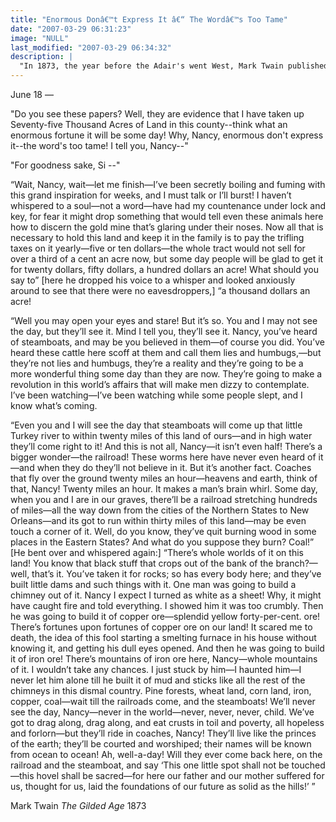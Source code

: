 ```yaml
---
title: "Enormous Donâ€™t Express It â€“ The Wordâ€™s Too Tame"
date: "2007-03-29 06:31:23"
image: "NULL"
last_modified: "2007-03-29 06:34:32"
description: |
  "In 1873, the year before the Adair's went West, Mark Twain published his amazing <i>The Gilded Age</i>, and captured the tone of inevitable private abundance at the core of the Western project..."
---
```


June 18 —

"Do you see these papers? Well, they are evidence that I have taken up Seventy-five Thousand Acres of Land in this county--think what an enormous fortune it will be some day! Why, Nancy, enormous don't express it--the word's too tame! I tell you, Nancy--" 

"For goodness sake, Si --" 

“Wait, Nancy, wait—let me finish—I’ve been secretly boiling and fuming with this grand inspiration for weeks, and I must talk or I’ll burst! I haven’t whispered to a soul—not a word—have had my countenance under lock and key, for fear it might drop something that would tell even these animals here how to discern the gold mine that’s glaring under their noses. Now all that is necessary to hold this land and keep it in the family is to pay the trifling taxes on it yearly—five or ten dollars—the whole tract would not sell for over a third of a cent an acre now, but some day people will be glad to get it for twenty dollars, fifty dollars, a hundred dollars an acre! What should you say to” [here he dropped his voice to a whisper and looked anxiously around to see that there were no eavesdroppers,] “a thousand dollars an acre!

“Well you may open your eyes and stare! But it’s so. You and I may not see the day, but they’ll see it. Mind I tell you, they’ll see it. Nancy, you’ve heard of steamboats, and may be you believed in them—of course you did. You’ve heard these cattle here scoff at them and call them lies and humbugs,—but they’re not lies and humbugs, they’re a reality and they’re going to be a more wonderful thing some day than they are now. They’re going to make a revolution in this world’s affairs that will make men dizzy to contemplate. I’ve been watching—I’ve been watching while some people slept, and I know what’s coming.

“Even you and I will see the day that steamboats will come up that little Turkey river to within twenty miles of this land of ours—and in high water they’ll come right to it! And this is not all, Nancy—it isn’t even half! There’s a bigger wonder—the railroad! These worms here have never even heard of it—and when they do they’ll not believe in it. But it’s another fact. Coaches that fly over the ground twenty miles an hour—heavens and earth, think of that, Nancy! Twenty miles an hour. It makes a man’s brain whirl. Some day, when you and I are in our graves, there’ll be a railroad stretching hundreds of miles—all the way down from the cities of the Northern States to New Orleans—and its got to run within thirty miles of this land—may be even touch a corner of it. Well, do you know, they’ve quit burning wood in some places in the Eastern States? And what do you suppose they burn? Coal!” [He bent over and whispered again:] “There’s whole worlds of it on this land! You know that black stuff that crops out of the bank of the branch?—well, that’s it. You’ve taken it for rocks; so has every body here; and they’ve built little dams and such things with it. One man was going to build a chimney out of it. Nancy I expect I turned as white as a sheet! Why, it might have caught fire and told everything. I showed him it was too crumbly. Then he was going to build it of copper ore—splendid yellow forty-per-cent. ore! There’s fortunes upon fortunes of copper ore on our land! It scared me to death, the idea of this fool starting a smelting furnace in his house without knowing it, and getting his dull eyes opened. And then he was going to build it of iron ore! There’s mountains of iron ore here, Nancy—whole mountains of it. I wouldn’t take any chances. I just stuck by him—I haunted him—I never let him alone till he built it of mud and sticks like all the rest of the chimneys in this dismal country. Pine forests, wheat land, corn land, iron, copper, coal—wait till the railroads come, and the steamboats! We’ll never see the day, Nancy—never in the world—never, never, never, child. We’ve got to drag along, drag along, and eat crusts in toil and poverty, all hopeless and forlorn—but they’ll ride in coaches, Nancy! They’ll live like the princes of the earth; they’ll be courted and worshiped; their names will be known from ocean to ocean! Ah, well-a-day! Will they ever come back here, on the railroad and the steamboat, and say ‘This one little spot shall not be touched—this hovel shall be sacred—for here our father and our mother suffered for us, thought for us, laid the foundations of our future as solid as the hills!’ ”

Mark Twain
<i>The Gilded Age</i>
1873
